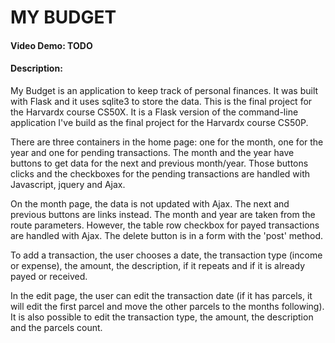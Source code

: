 # MY BUDGET
#### Video Demo:  TODO
#### Description:

My Budget is an application to keep track of personal finances. It was built with Flask and it uses sqlite3 to store the data. This is the final project for the Harvardx course CS50X. It is a Flask version of the command-line application I've build as the final project for the Harvardx course CS50P.

There are three containers in the home page: one for the month, one for the year and one for pending transactions. The month and the year have buttons to get data for the next and previous month/year. Those buttons clicks and the checkboxes for the pending transactions are handled with Javascript, jquery and Ajax. 

On the month page, the data is not updated with Ajax. The next and previous buttons are links instead. The month and year are taken from the route parameters. However, the table row checkbox for payed transactions are handled with Ajax. The delete button is in a form with the 'post' method.

To add a transaction, the user chooses a date, the transaction type (income or expense), the amount, the description, if it repeats and if it is already payed or received.

In the edit page, the user can edit the transaction date (if it has parcels, it will edit the first parcel and move the other parcels to the months following). It is also possible to edit the transaction type, the amount, the description and the parcels count. 